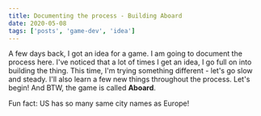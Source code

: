 ```yaml
---
title: Documenting the process - Building Aboard
date: 2020-05-08
tags: ['posts', 'game-dev', 'idea']
---
```


A few days back, I got an idea for a game. I am going to document the process here. I've noticed that a lot of times I get an idea, I go full on into building the thing. This time, I'm trying something<!-- excerpt --> different - let's go slow and steady. I'll also learn a few new things throughout the process. Let's begin! And BTW, the game is called **Aboard**.

Fun fact: US has so many same city names as Europe!
